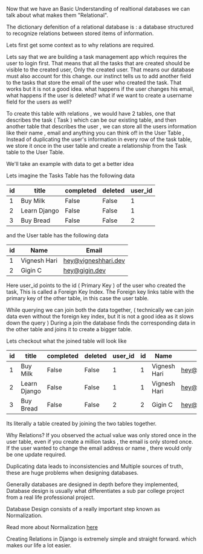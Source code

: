Now that we have an Basic Understanding of realtional databases we can talk about what makes them "Relational".

The dictionary defenition of a relational database is : a database structured to recognize relations between stored items of information.

Lets first get some context as to why relations are required.

Lets say that we are building a task management app which requires the user to login first. That means that all the tasks that are created should be visible to the created user, Only the created user. That means our database must also account for this change. our instinct tells us to add another field to the tasks that store the email of the user who created the task. That works but it is not a good idea. what happens if the user changes his email, what happens if the user is deleted? what if we want to create a username field for the users as well?

To create this table with relations , we would have 2 tables, one that describes the task ( Task ) which can be our existing table, and then another table that describes the user , we can store all the users information like their name , email and anything you can think of! in the User Table , Instead of duplicating the user's information in every row of the task table, we store it once in the user table and create a relationship from the Task table to the User Table.

We'll take an example with data to get a better idea

Lets imagine the Tasks Table has the following data

| id  | title        | completed | deleted | user_id |
| --- | ------------ | --------- | ------- | ------- |
| 1   | Buy Milk     | False     | False   | 1       |
| 2   | Learn Django | False     | False   | 1       |
| 3   | Buy Bread    | False     | False   | 2       |

and the User table has the following data

| id  | Name         | Email               |
| --- | ------------ | ------------------- |
| 1   | Vignesh Hari | hey@vigneshhari.dev |
| 2   | Gigin C      | hey@gigin.dev       |

Here user_id points to the id ( Primary Key ) of the user who created the task, This is called a Foreign Key Index. The Foreign key links table with the primary key of the other table, in this case the user table.

While querying we can join both the data together, ( technically we can join data even without the foreign key index, but it is not a good idea as it slows down the query ) During a join the database finds the corresponding data in the other table and joins it to create a bigger table.

Lets checkout what the joined table will look like

| id  | title        | completed | deleted | user_id | id  | Name         | Email               |
| --- | ------------ | --------- | ------- | ------- | --- | ------------ | ------------------- |
| 1   | Buy Milk     | False     | False   | 1       | 1   | Vignesh Hari | hey@vigneshhari.dev |
| 2   | Learn Django | False     | False   | 1       | 1   | Vignesh Hari | hey@vigneshhari.dev |
| 3   | Buy Bread    | False     | False   | 2       | 2   | Gigin C      | hey@gigin.dev       |

Its literally a table created by joining the two tables together.

Why Relations? If you observed the actual value was only stored once in the user table, even if you create a million tasks , the email is only stored once. If the user wanted to change the email address or name , there would only be one update required.

Duplicating data leads to inconsistencies and Multiple sources of truth, these are huge problems when designing databases.

Generally databases are designed in depth before they implemented, Database design is usually what differentiates a sub par college project from a real life professional project.

Database Design consists of a really important step known as Normalization.

Read more about Normalization [here](https://docs.microsoft.com/en-us/office/troubleshoot/access/database-normalization-description)

Creating Relations in Django is extremely simple and straight forward. which makes our life a lot easier.
